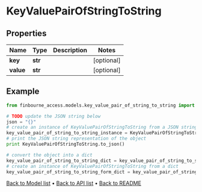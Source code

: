 # KeyValuePairOfStringToString


## Properties
Name | Type | Description | Notes
------------ | ------------- | ------------- | -------------
**key** | **str** |  | [optional] 
**value** | **str** |  | [optional] 

## Example

```python
from finbourne_access.models.key_value_pair_of_string_to_string import KeyValuePairOfStringToString

# TODO update the JSON string below
json = "{}"
# create an instance of KeyValuePairOfStringToString from a JSON string
key_value_pair_of_string_to_string_instance = KeyValuePairOfStringToString.from_json(json)
# print the JSON string representation of the object
print KeyValuePairOfStringToString.to_json()

# convert the object into a dict
key_value_pair_of_string_to_string_dict = key_value_pair_of_string_to_string_instance.to_dict()
# create an instance of KeyValuePairOfStringToString from a dict
key_value_pair_of_string_to_string_form_dict = key_value_pair_of_string_to_string.from_dict(key_value_pair_of_string_to_string_dict)
```
[Back to Model list](../README.md#documentation-for-models) &#8226; [Back to API list](../README.md#documentation-for-api-endpoints) &#8226; [Back to README](../README.md)


